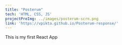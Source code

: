 ```yaml
---
title: "Posterum"
tech: 'HTML, CSS, JS'
projectPreImg: ../images/posterum-scrn.png
link: 'https://vpikta.github.io/Posterum-response/'
---
```


This is my first React App